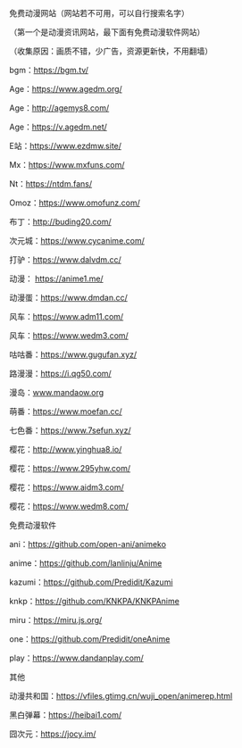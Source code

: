 免费动漫网站（网站若不可用，可以自行搜索名字）

（第一个是动漫资讯网站，最下面有免费动漫软件网站）

（收集原因：画质不错，少广告，资源更新快，不用翻墙）

bgm：https://bgm.tv/

Age：https://www.agedm.org/ 

Age：http://agemys8.com/ 

Age：https://v.agedm.net/

E站：https://www.ezdmw.site/

Mx：https://www.mxfuns.com/

Nt：https://ntdm.fans/ 

Omoz：https://www.omofunz.com/

布丁：http://buding20.com/

次元城：https://www.cycanime.com/

打驴：https://www.dalvdm.cc/

动漫： https://anime1.me/ 

动漫蛋：https://www.dmdan.cc/ 

风车：https://www.adm11.com/

风车：https://www.wedm3.com/

咕咕番：https://www.gugufan.xyz/

路漫漫：https://i.qg50.com/

漫岛：www.mandaow.org

萌番：https://www.moefan.cc/

七色番：https://www.7sefun.xyz/

樱花：http://www.yinghua8.io/

樱花：https://www.295yhw.com/

樱花：https://www.aidm3.com/

樱花：https://www.wedm8.com/

免费动漫软件

ani：https://github.com/open-ani/animeko 

anime：https://github.com/lanlinju/Anime 

kazumi：https://github.com/Predidit/Kazumi 

knkp：https://github.com/KNKPA/KNKPAnime 

miru：https://miru.js.org/ 

one：https://github.com/Predidit/oneAnime 

play：https://www.dandanplay.com/

其他

动漫共和国：https://vfiles.gtimg.cn/wuji_open/animerep.html

黑白弹幕：https://heibai1.com/

囧次元：https://jocy.im/
